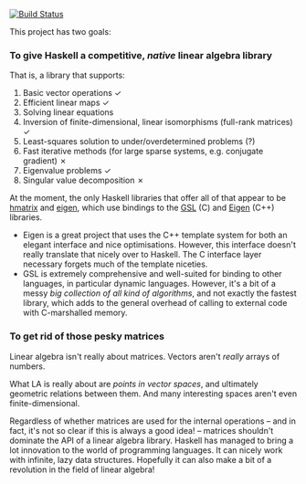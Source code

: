 [![Build Status](https://travis-ci.org/leftaroundabout/linearmap-family.svg?branch=master)](https://travis-ci.org/leftaroundabout/linearmap-family)

This project has two goals:

### To give Haskell a competitive, _native_ linear algebra library

That is, a library that supports:

1. Basic vector operations ✓
2. Efficient linear maps ✓
3. Solving linear equations
  1. Inversion of finite-dimensional, linear isomorphisms (full-rank matrices) ✓
  2. Least-squares solution to under/overdetermined problems (?)
  3. Fast iterative methods (for large sparse systems, e.g. conjugate gradient) ✗
4. Eigenvalue problems ✓
5. Singular value decomposition ✗

At the moment, the only Haskell libraries that offer all of that appear to be
[hmatrix](http://hackage.haskell.org/package/hmatrix) and [eigen](http://hackage.haskell.org/package/eigen),
which use bindings to the [GSL](https://www.gnu.org/software/gsl/) (C)
and [Eigen](http://eigen.tuxfamily.org/index.php?title=Main_Page) (C++) libraries.

- Eigen is a great project that uses the C++ template system for both an elegant interface and nice optimisations.
  However, this interface doesn't really translate that nicely over to Haskell. The C interface layer necessary
  forgets much of the template niceties.
- GSL is extremely comprehensive and well-suited for binding to other languages, in particular dynamic languages.
  However, it's a bit of a messy _big collection of all kind of algorithms_, and not exactly the fastest library,
  which adds to the general overhead of calling to external code with C-marshalled memory.

### To get rid of those pesky matrices

Linear algebra isn't really about matrices. Vectors aren't _really_ arrays of numbers.

What LA is really about are _points in vector spaces_, and ultimately geometric relations between them.
And many interesting spaces aren't even finite-dimensional.

Regardless of whether matrices are used for the internal operations – and in fact, it's not so clear if
this is always a good idea! – matrices shouldn't dominate the API of a linear algebra library.
Haskell has managed to bring a lot innovation to the world of programming languages.
It can nicely work with infinite, lazy data structures.
Hopefully it can also make a bit of a revolution in the field of linear algebra!
